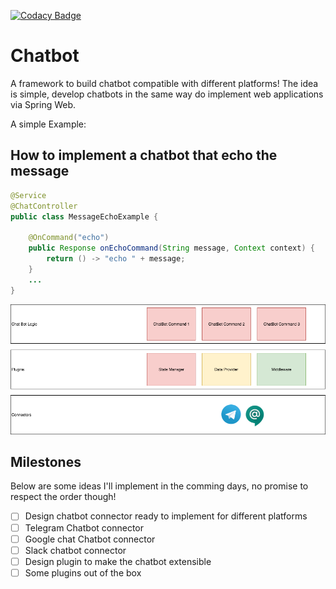 [![Codacy Badge](https://api.codacy.com/project/badge/Grade/44887b8a94d344b19f2f24f85228496d)](https://www.codacy.com/manual/soroosh.sarabadani/chatbot-core?utm_source=github.com&amp;utm_medium=referral&amp;utm_content=psycho-ir/chatbot-core&amp;utm_campaign=Badge_Grade)

Chatbot
=======

A framework to build chatbot compatible with different platforms!
The idea is simple, develop chatbots in the same way do implement web applications via Spring Web.

A simple Example:

How to implement a chatbot that echo the message
------------------------------------------------
```java
@Service
@ChatController
public class MessageEchoExample {

    @OnCommand("echo")
    public Response onEchoCommand(String message, Context context) {
        return () -> "echo " + message;
    }
    ...
}
```
![alt text](Chatops.png "Logo Title Text 1")

Milestones
----------
Below are some ideas I'll implement in the comming days, no promise to respect the order though!

-  [ ]  Design chatbot connector ready to implement for different platforms
-  [ ]  Telegram Chatbot connector 
-  [ ]  Google chat Chatbot connector 
-  [ ]  Slack chatbot connector
-  [ ]  Design plugin to make the chatbot extensible
-  [ ]  Some plugins out of the box
